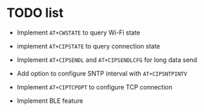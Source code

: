 # TODO list

- Implement `AT+CWSTATE` to query Wi-Fi state
- implement `AT+CIPSTATE` to query connection state
- Implement `AT+CIPSENDL` and `AT+CIPSENDLCFG` for long data send
- Add option to configure SNTP interval with `AT+CIPSNTPINTV`
- Implement `AT+CIPTCPOPT` to configure TCP connection

- Implement BLE feature